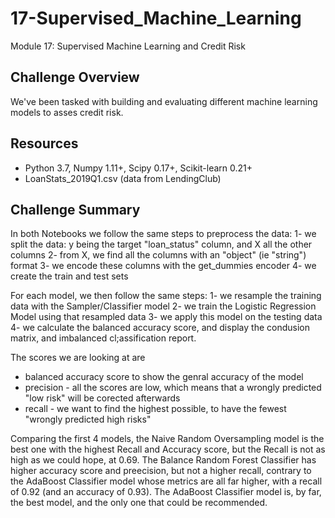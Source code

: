 # 17-Supervised_Machine_Learning
Module 17: Supervised Machine Learning and Credit Risk

## Challenge Overview
We've been tasked with building and evaluating different machine learning models to asses credit risk.

## Resources
- Python 3.7, Numpy 1.11+, Scipy 0.17+, Scikit-learn 0.21+
- LoanStats_2019Q1.csv (data from LendingClub)

## Challenge Summary
In both Notebooks we follow the same steps to preprocess the data:
   1- we split the data: y being the target "loan_status" column, and X all the other columns
   2- from X, we find all the columns with an "object" (ie "string") format
   3- we encode these columns with the get_dummies encoder
   4- we create the train and test sets
   
For each model, we then follow the same steps:
   1- we resample the training data with the Sampler/Classifier model
   2- we train the Logistic Regression Model using that resampled data
   3- we apply this model on the testing data
   4- we calculate the balanced accuracy score, and display the condusion matrix, and imbalanced cl;assification report.
   
   
The scores we are looking at are 
   - balanced accuracy score to show the genral accuracy of the model
   - precision - all the scores are low, which means that a wrongly predicted "low risk" will be corected afterwards
   - recall - we want to find the highest possible, to have the fewest "wrongly predicted high risks"
   
Comparing the first 4 models, the Naive Random Oversampling model is the best one with the highest Recall and Accuracy score, but the Recall is not as high as we could hope, at 0.69.
The Balance Random Forest Classifier has higher accuracy score and preecision, but not a higher recall, contrary to the AdaBoost Classifier model whose metrics are all far higher, with a recall of 0.92 (and an accuracy of 0.93).
The AdaBoost Classifier model is, by far, the best model, and the only one that could be recommended.


